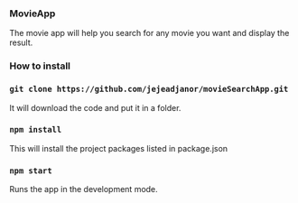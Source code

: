 ### MovieApp

The movie app will help you search for any movie you want and display the result.


### How to install

### `git clone https://github.com/jejeadjanor/movieSearchApp.git`
It will download the code and put it in a folder.
### `npm install`
This will install the project packages listed in package.json
### `npm start`
Runs the app in the development mode.<br>



